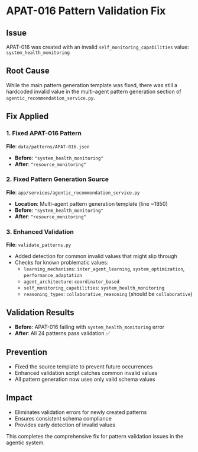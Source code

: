 # APAT-016 Pattern Validation Fix

## Issue
APAT-016 was created with an invalid `self_monitoring_capabilities` value: `system_health_monitoring`

## Root Cause
While the main pattern generation template was fixed, there was still a hardcoded invalid value in the multi-agent pattern generation section of `agentic_recommendation_service.py`.

## Fix Applied

### 1. Fixed APAT-016 Pattern
**File**: `data/patterns/APAT-016.json`
- **Before**: `"system_health_monitoring"`
- **After**: `"resource_monitoring"`

### 2. Fixed Pattern Generation Source
**File**: `app/services/agentic_recommendation_service.py`
- **Location**: Multi-agent pattern generation template (line ~1850)
- **Before**: `"system_health_monitoring"`
- **After**: `"resource_monitoring"`

### 3. Enhanced Validation
**File**: `validate_patterns.py`
- Added detection for common invalid values that might slip through
- Checks for known problematic values:
  - `learning_mechanisms`: `inter_agent_learning`, `system_optimization`, `performance_adaptation`
  - `agent_architecture`: `coordinator_based`
  - `self_monitoring_capabilities`: `system_health_monitoring`
  - `reasoning_types`: `collaborative_reasoning` (should be `collaborative`)

## Validation Results
- **Before**: APAT-016 failing with `system_health_monitoring` error
- **After**: All 24 patterns pass validation ✅

## Prevention
- Fixed the source template to prevent future occurrences
- Enhanced validation script catches common invalid values
- All pattern generation now uses only valid schema values

## Impact
- Eliminates validation errors for newly created patterns
- Ensures consistent schema compliance
- Provides early detection of invalid values

This completes the comprehensive fix for pattern validation issues in the agentic system.